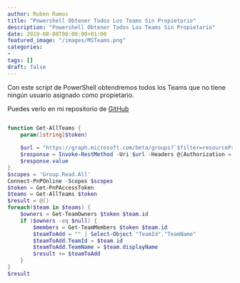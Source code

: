 ```yaml
---
author: Ruben Ramos
title: "Powershell Obtener Todos Los Teams Sin Propietario"
description: "Powershell Obtener Todos Los Teams Sin Propietario"
date: 2019-08-08T00:00:00+01:00
featured_image: "/images/MSTeams.png"
categories:
- 
tags: []
draft: false
---
```


Con este script de PowerShell obtendremos todos los Teams que no tiene ningún usuario asignado como propietario.

Puedes verlo en mi repositorio de [GitHub](https://github.com/rubenr79/MSTeams-PS/blob/master/Get-TeamsWithoutOwner.ps1)

```powershell

function Get-AllTeams {
    param([string]$token)
    
    $url = "https://graph.microsoft.com/beta/groups?`$filter=resourceProvisioningOptions/Any(x:x eq 'Team')"
    $response = Invoke-RestMethod -Uri $url -Headers @{Authorization = "Bearer $token"}
    $response.value
}
$scopes = 'Group.Read.All'
Connect-PnPOnline -Scopes $scopes
$token = Get-PnPAccessToken
$teams = Get-AllTeams $token
$result = @()
foreach($team in $teams) {
    $owners = Get-TeamOwners $token $team.id
    if ($owners -eq $null) {
        $members = Get-TeamMembers $token $team.id
        $teamToAdd = "" | Select-Object "TeamId","TeamName"
        $teamToAdd.TeamId = $team.id
        $teamToAdd.TeamName = $team.displayName
        $result += $teamToAdd
    }
}
$result

```